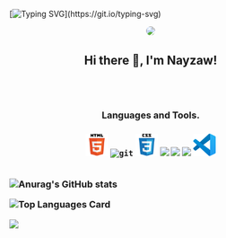 [![Typing SVG](https://readme-typing-svg.herokuapp.com?multiline=true&width=500&lines=Learning+to+become+a+web+developer.)](https://git.io/typing-svg)

<p align="center">
  <img width="92" style="border-radius: 100%;" src="https://scontent-sin6-4.xx.fbcdn.net/v/t39.30808-6/241296300_1258033891287603_779823696186648501_n.jpg?_nc_cat=110&ccb=1-6&_nc_sid=09cbfe&_nc_ohc=vyxz2-zclD0AX-bgLxr&_nc_ht=scontent-sin6-4.xx&oh=00_AT_HnfJwnPg4xJgmbpaKyNDC7MeQv_vKOP1sgKAjgPrQpA&oe=6281B9D3" />
</p>  
<h2 align="center">Hi there 👋, I'm Nayzaw!</h2>

<br />
<br />

<h3 align="center">Languages and Tools.<h3/> 
<div align="center">
<code><img src="https://raw.githubusercontent.com/devicons/devicon/master/icons/html5/html5-original-wordmark.svg" alt="html5" width="40" height="40"/></code>
<code><img src="https://www.vectorlogo.zone/logos/git-scm/git-scm-icon.svg" alt="git" width="40" height="40"/></code>
<code><img src="https://raw.githubusercontent.com/devicons/devicon/master/icons/css3/css3-original-wordmark.svg" alt="css3" width="40" height="40"/></code>
<code><img height="40" src="https://raw.githubusercontent.com/shinokada/shinokada/master/assets/python.png"></code>
<code><img height="40" src="https://raw.githubusercontent.com/shinokada/shinokada/master/assets/javascript.png"></code>
<code><img height="40" src="https://raw.githubusercontent.com/shinokada/shinokada/master/assets/vim.png"></code>
<code><img height="40" src="https://raw.githubusercontent.com/github/explore/main/topics/visual-studio-code/visual-studio-code.png"></code>
</div>

<br />

![Anurag's GitHub stats](https://github-readme-stats.vercel.app/api?username=ahnge&theme=midnight-purple&show_icons=true)
 <br />
  
![Top Languages Card](https://github-readme-stats.vercel.app/api/top-langs/?username=ahnge&layout=compact)
 <br />
 
![](https://komarev.com/ghpvc/?username=ahnge)

<!--
**ahnge/ahnge** is a ✨ _special_ ✨ repository because its `README.md` (this file) appears on your GitHub profile.

Here are some ideas to get you started:

- 🔭 I’m currently working on ...
- 🌱 I’m currently learning ...
- 👯 I’m looking to collaborate on ...
- 🤔 I’m looking for help with ...
- 💬 Ask me about ...
- 📫 How to reach me: ...
- 😄 Pronouns: ...
- ⚡ Fun fact: ...
-->
